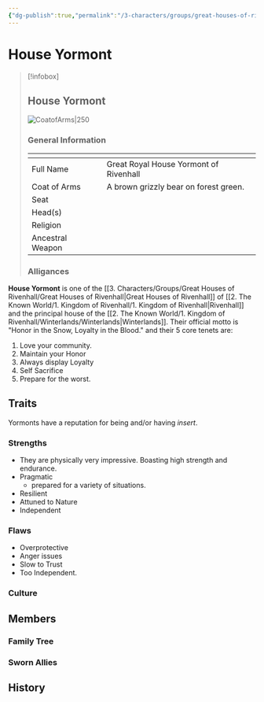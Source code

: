 ```yaml
---
{"dg-publish":true,"permalink":"/3-characters/groups/great-houses-of-rivenhall/house-yormont/house-yormont/"}
---
```


# House Yormont
> [!infobox] 
> ## House Yormont
> ![CoatofArms|250](https://i.imgur.com/4DvJ2r6.png)
> ### General Information
> <table><thead><tr><th colspan="2"></th></tr></thead><tbody><tr><td>Full Name</td><td>Great Royal House Yormont of Rivenhall</td></tr><tr><td>Coat of Arms</td><td>A brown grizzly bear on forest green. </td></tr><tr><td>Seat</td><td></td></tr><tr><td>Head(s)</td><td></td></tr><tr><td>Religion</td><td></td></tr><tr><td>Ancestral Weapon</td><td></td></tr></tbody></table>
><h3> Alligances </h3>

**House Yormont** is one of the [[3. Characters/Groups/Great Houses of Rivenhall/Great Houses of Rivenhall\|Great Houses of Rivenhall]] of [[2. The Known World/1. Kingdom of Rivenhall/1. Kingdom of Rivenhall\|Rivenhall]] and the principal house of the [[2. The Known World/1. Kingdom of Rivenhall/Winterlands/Winterlands\|Winterlands]]. Their official motto is "Honor in the Snow, Loyalty in the Blood." and their 5 core tenets are: 
1. Love your community. 
2. Maintain your Honor
3. Always display Loyalty 
4. Self Sacrifice
5. Prepare for the worst.

## Traits
Yormonts have a reputation for being and/or having *insert*. 
### Strengths
- They are physically very impressive. Boasting high strength and endurance.
- Pragmatic 
	- prepared for a variety of situations.
- Resilient
- Attuned to Nature
- Independent 

### Flaws
- Overprotective
- Anger issues
- Slow to Trust
- Too Independent. 
### Culture

## Members
### Family Tree
### Sworn Allies

## History

